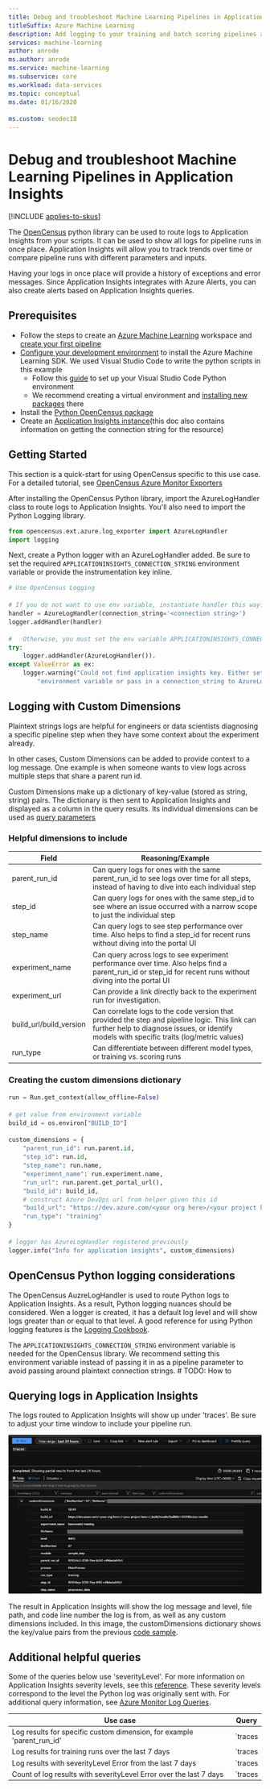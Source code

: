 ```yaml
---
title: Debug and troubleshoot Machine Learning Pipelines in Application Insights
titleSuffix: Azure Machine Learning
description: Add logging to your training and batch scoring pipelines and view the logged results in Application Insights.
services: machine-learning
author: anrode
ms.author: anrode
ms.service: machine-learning
ms.subservice: core
ms.workload: data-services
ms.topic: conceptual
ms.date: 01/16/2020

ms.custom: seodec18
---
```

# Debug and troubleshoot Machine Learning Pipelines in Application Insights
[!INCLUDE [applies-to-skus](../../includes/aml-applies-to-basic-enterprise-sku.md)]

The [OpenCensus](https://opencensus.io/quickstart/python/) python library can be used to route logs to Application Insights from your scripts. It can be used to show all logs for pipeline runs in once place. Application Insights will allow you to track trends over time or compare pipeline runs with different parameters and inputs.

Having your logs in once place will provide a history of exceptions and error messages. Since Application Insights integrates with Azure Alerts, you can also create alerts based on Application Insights queries.

## Prerequisites

* Follow the steps to create an [Azure Machine Learning](./how-to-manage-workspace.md) workspace and [create your first pipeline](./how-to-create-your-first-pipeline.md)
* [Configure your development environment](./how-to-configure-environment.md) to install the Azure Machine Learning SDK. We used Visual Studio Code to write the python scripts in this example
  * Follow this [guide](https://code.visualstudio.com/docs/python/python-tutorial) to set up your Visual Studio Code Python environment
  * We recommend creating a virtual environment and [installing new packages](https://code.visualstudio.com/docs/python/python-tutorial#_install-and-use-packages) there
* Install the [Python OpenCensus package](https://pypi.org/project/opencensus/)
* Create an [Application Insights instance](../azure-monitor/app/opencensus-python.md)(this doc also contains information on getting the connection string for the resource)

## Getting Started

This section is a quick-start for using OpenCensus specific to this use case. For a detailed tutorial, see [OpenCensus Azure Monitor Exporters](https://github.com/census-instrumentation/opencensus-python/tree/master/contrib/opencensus-ext-azure)

After installing the OpenCensus Python library, import the AzureLogHandler class to route logs to Application Insights. You'll also need to import the Python Logging library.

```python
from opencensus.ext.azure.log_exporter import AzureLogHandler
import logging
```

Next, create a Python logger with an AzureLogHandler added. Be sure to set the required `APPLICATIONINSIGHTS_CONNECTION_STRING` environment variable or provide the instrumentation key inline.

```python
# Use OpenCensus Logging

# If you do not want to use env variable, instantiate handler this way:
handler = AzureLogHandler(connection_string='<connection string>')
logger.addHandler(handler)

#   Otherwise, you must set the env variable APPLICATIONINSIGHTS_CONNECTION_STRING
try:        
    logger.addHandler(AzureLogHandler()).
except ValueError as ex:
    logger.warning("Could not find application insights key. Either set the APPLICATIONINSIGHTS_CONNECTION_STRING " \
        "environment variable or pass in a connection_string to AzureLogHandler.")
```

## Logging with Custom Dimensions
 
Plaintext strings logs are helpful for engineers or data scientists diagnosing a specific pipeline step when they have some context about the experiment already.

In other cases, Custom Dimensions can be added to provide context to a log message. One example is when someone wants to view logs across multiple steps that share a parent run id.

Custom Dimensions make up a dictionary of key-value (stored as string, string) pairs. The dictionary is then sent to Application Insights and displayed as a column in the query results. Its individual dimensions can be used as [query parameters](#additional-helpful-queries)

### Helpful dimensions to include

| Field                          | Reasoning/Example                                                                                                                                                                       |
|--------------------------------|-----------------------------------------------------------------------------------------------------------------------------------------------------------------------------------------|
| parent_run_id                  | Can query logs for ones with the same parent_run_id to see logs over time for all steps, instead of having to dive into each individual step                                        |
| step_id                        | Can query logs for ones with the same step_id to see where an issue occurred with a narrow scope to just the individual step                                                        |
| step_name                      | Can query logs to see step performance over time. Also helps to find a step_id for recent runs without diving into the portal UI                                          |
| experiment_name                | Can query across logs to see experiment performance over time. Also helps find a parent_run_id or step_id for recent runs without diving into the portal UI                   |
| experiment_url                 | Can provide a link directly back to the experiment run for investigation. |
| build_url/build_version | Can correlate logs to the code version that provided the step and pipeline logic. This link can further help to diagnose issues, or identify models with specific traits (log/metric values) |
| run_type                       | Can differentiate between different model types, or training vs. scoring runs                                                                                                           |

### Creating the custom dimensions dictionary

```python
run = Run.get_context(allow_offline=False)

# get value from environment variable
build_id = os.environ["BUILD_ID"]

custom_dimensions = {
    "parent_run_id": run.parent.id,
    "step_id": run.id,
    "step_name": run.name,
    "experiment_name": run.experiment.name,
    "run_url": run.parent.get_portal_url(),
    "build_id": build_id, 
    # construct Azure DevOps url from helper given this id
    "build_url": "https://dev.azure.com/<your org here>/<your project here>/_build/results?buildId={build_id}&view=results",
    "run_type": "training"
}

# logger has AzureLogHandler registered previously
logger.info("Info for application insights", custom_dimensions) 

```

## OpenCensus Python logging considerations

The OpenCensus AuzreLogHandler is used to route Python logs to Application Insights. As a result, Python logging nuances should be considered. Wen a logger is created, it has a default log level and will show logs greater than or equal to that level. A good reference for using Python logging features is the [Logging Cookbook](https://docs.python.org/3/howto/logging-cookbook.html).

The `APPLICATIONINSIGHTS_CONNECTION_STRING` environment variable is needed for the OpenCensus library. We recommend setting this environment variable instead of passing it in as a pipeline parameter to avoid passing around plaintext connection strings. # TODO: How to

## Querying logs in Application Insights

The logs routed to Application Insights will show up under 'traces'. Be sure to adjust your time window to include your pipeline run.

![Application Insights Query result](./media/how-to-debug-pipelines-application-insights/traces-application-insights-query.png)

The result in Application Insights will show the log message and level, file path, and code line number the log is from, as well as any custom dimensions included. In this image, the customDimensions dictionary shows the key/value pairs from the previous [code sample](#creating-custom-dimensions-dictionary).

## Additional helpful queries

Some of the queries below use 'severityLevel'. For more information on Application Insights severity levels, see this [reference](https://docs.microsoft.com/en-us/dotnet/api/microsoft.applicationinsights.datacontracts.severitylevel?view=azure-dotnet). These severity levels correspond to the level the Python log was originally sent with. For additional query information, see [Azure Monitor Log Queries](https://docs.microsoft.com/en-us/azure/azure-monitor/log-query/query-language).

| Use case                                                               | Query                                                                                              |
|------------------------------------------------------------------------|----------------------------------------------------------------------------------------------------|
| Log results for specific custom dimension, for example 'parent_run_id' | `traces | where customDimensions.['parent_run_id'] == '931024c2-3720-11ea-b247-c49deda841c1'` |
| Log results for training runs over the last 7 days                     | `traces | where timestamp > ago(7d) and customDimensions['run_type'] == 'training'`           |
| Log results with severityLevel Error from the last 7 days              | `traces | where timestamp > ago(7d) and severityLevel == 3`                                   |
| Count of log results with severityLevel Error over the last 7 days     | `traces | where timestamp > ago(7d) and severityLevel == 3 | summarize count()`          |
